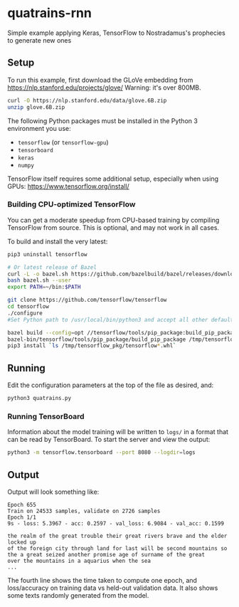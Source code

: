 # quatrains-rnn

Simple example applying Keras, TensorFlow to Nostradamus's prophecies to generate new ones

## Setup

To run this example, first download the GLoVe embedding from https://nlp.stanford.edu/projects/glove/ 
Warning: it's over 800MB.

```bash
curl -O https://nlp.stanford.edu/data/glove.6B.zip
unzip glove.6B.zip
```

The following Python packages must be installed in the Python 3 environment you use:

- `tensorflow` (or `tensorflow-gpu`)
- `tensorboard`
- `keras`
- `numpy`

TensorFlow itself requires some additional setup, especially when using GPUs:
https://www.tensorflow.org/install/

### Building CPU-optimized TensorFlow

You can get a moderate speedup from CPU-based training by compiling TensorFlow from source. 
This is optional, and may not work in all cases.

To build and install the very latest:

```bash
pip3 uninstall tensorflow

# Or latest release of Bazel
curl -L -o bazel.sh https://github.com/bazelbuild/bazel/releases/download/0.5.2/bazel-0.5.2-without-jdk-installer-linux-x86_64.sh
bash bazel.sh --user
export PATH=~/bin:$PATH

git clone https://github.com/tensorflow/tensorflow
cd tensorflow
./configure
#Set Python path to /usr/local/bin/python3 and accept all other defaults

bazel build --config=opt //tensorflow/tools/pip_package:build_pip_package
bazel-bin/tensorflow/tools/pip_package/build_pip_package /tmp/tensorflow_pkg
pip3 install `ls /tmp/tensorflow_pkg/tensorflow*.whl`
```

## Running

Edit the configuration parameters at the top of the file as desired, and:

```bash
python3 quatrains.py
```

### Running TensorBoard

Information about the model training will be written to `logs/` in a format
that can be read by TensorBoard. To start the server and view the output:

```bash
python3 -m tensorflow.tensorboard --port 8080 --logdir=logs
```

## Output

Output will look something like:

```
Epoch 655
Train on 24533 samples, validate on 2726 samples
Epoch 1/1
9s - loss: 5.3967 - acc: 0.2597 - val_loss: 6.9084 - val_acc: 0.1599

the realm of the great trouble their great rivers brave and the elder locked up
of the foreign city through land for last will be second mountains so
the a great seized another promise age of surname of the great
over the mountains in a aquarius when the sea
...
```

The fourth line shows the time taken to compute one epoch, and loss/accuracy on training data vs held-out 
validation data. It also shows some texts randomly generated from the model.
